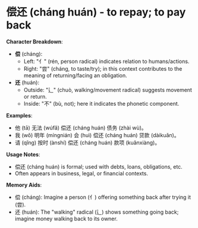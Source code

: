 # **偿还 (cháng huán) - to repay; to pay back**

**Character Breakdown**:  
- **偿** (cháng):
  - Left: "亻" (rén, person radical) indicates relation to humans/actions.
  - Right: "尝" (cháng, to taste/try); in this context contributes to the meaning of returning/facing an obligation.  
- **还** (huán):
  - Outside: "辶" (chuò, walking/movement radical) suggests movement or return.
  - Inside: "不" (bù, not); here it indicates the phonetic component.

**Examples**:  
- 他 (tā) 无法 (wúfǎ) 偿还 (cháng huán) 债务 (zhài wù)。  
- 我 (wǒ) 明年 (míngnián) 会 (huì) 偿还 (cháng huán) 贷款 (dàikuǎn)。  
- 请 (qǐng) 按时 (ànshí) 偿还 (cháng huán) 款项 (kuǎnxiàng)。

**Usage Notes**:  
- 偿还 (cháng huán) is formal; used with debts, loans, obligations, etc.  
- Often appears in business, legal, or financial contexts.

**Memory Aids**:  
- 偿 (cháng): Imagine a person (亻) offering something back after trying it (尝).  
- 还 (huán): The "walking" radical (辶) shows something going back; imagine money walking back to its owner.